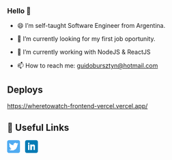 
### Hello 👋

- 😄 I’m self-taught Software Engineer from Argentina.
- 🤔 I’m currently looking for my first job oportunity.
- 🔭 I’m currently working with NodeJS & ReactJS

- 📫 How to reach me: guidobursztyn@hotmail.com

## Deploys
https://wheretowatch-frontend-vercel.vercel.app/

## 📇 Useful Links

<p align='left'>
<a href="https://twitter.com/guidobursz"><img height="30" src="https://github.com/guidobursz/guidobursz/raw/main/twitter.png?raw=true"></a>&nbsp;&nbsp;
<a href="https://www.linkedin.com/in/guido-bursztyn/"><img height="30" src="https://github.com/guidobursz/guidobursz/raw/main/linkedin.png?raw=true"></a>&nbsp;&nbsp;
</p>
